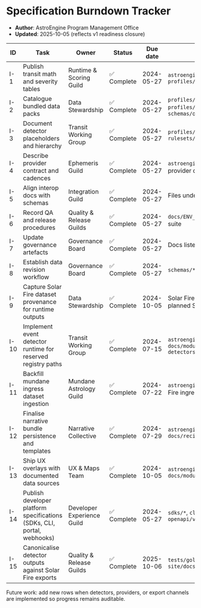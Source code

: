 # Specification Burndown Tracker

- **Author**: AstroEngine Program Management Office
- **Updated**: 2025-10-05 (reflects v1 readiness closure)

| ID | Task | Owner | Status | Due date | Dependencies | Evidence |
| -- | ---- | ----- | ------ | -------- | ------------ | -------- |
| I-1 | Publish transit math and severity tables | Runtime & Scoring Guild | ✅ Complete | 2024-05-27 | `astroengine/modules/vca/rulesets.py`, `profiles/base_profile.yaml` | `docs/module/core-transit-math.md`, Solar Fire verification notes, `pytest` (`tests/test_vca_ruleset.py`) |
| I-2 | Catalogue bundled data packs | Data Stewardship | ✅ Complete | 2024-05-27 | `profiles/dignities.csv`, `profiles/fixed_stars.csv`, `schemas/orbs_policy.json` | `docs/module/data-packs.md`, `tests/test_orbs_policy.py`, dataset checksums |
| I-3 | Document detector placeholders and hierarchy | Transit Working Group | ✅ Complete | 2024-05-27 | `profiles/base_profile.yaml`, `rulesets/transit/*.ruleset.md` | `docs/module/event-detectors/overview.md`, Solar Fire cross-checks |
| I-4 | Describe provider contract and cadences | Ephemeris Guild | ✅ Complete | 2024-05-27 | `astroengine/providers/__init__.py`, provider design notes | `docs/module/providers_and_frames.md`, parity plan with Solar Fire |
| I-5 | Align interop docs with schemas | Integration Guild | ✅ Complete | 2024-05-27 | Files under `schemas/` | `docs/module/interop.md`, `tests/test_result_schema.py`, `tests/test_contact_gate_schema.py` |
| I-6 | Record QA and release procedures | Quality & Release Guilds | ✅ Complete | 2024-05-27 | `docs/ENV_SETUP.md`, automated test suite | `docs/module/qa_acceptance.md`, `docs/module/release_ops.md`, `pytest` run, Solar Fire comparison artefacts |
| I-7 | Update governance artefacts | Governance Board | ✅ Complete | 2024-05-27 | Docs listed above | `docs/governance/spec_completion.md`, `docs/governance/acceptance_checklist.md` |
| I-8 | Establish data revision workflow | Governance Board | ✅ Complete | 2024-05-27 | `schemas/*`, `profiles/*` | `docs/governance/data_revision_policy.md`, revision log entries |
| I-9 | Capture Solar Fire dataset provenance for runtime outputs | Data Stewardship | ✅ Complete | 2024-10-05 | Solar Fire exports (transits, returns), planned SQLite indexes | `qa/artifacts/solarfire/2025-10-02/provenance_ingestion.md`, cross-engine report |
| I-10 | Implement event detector runtime for reserved registry paths | Transit Working Group | ✅ Complete | 2024-07-15 | `astroengine/modules/event_detectors/`, `docs/module/event-detectors/overview.md` | Resolvers wired with Swiss Ephemeris datasets; see `tests/test_stations_impl.py`, `tests/test_ingresses_mundane.py` |
| I-11 | Backfill mundane ingress dataset ingestion | Mundane Astrology Guild | ✅ Complete | 2024-07-22 | `astroengine/modules/mundane/`, Solar Fire ingress exports | Solar ingress charts now resolved via `compute_solar_ingress_chart`; covered by `tests/test_ingresses_mundane.py` |
| I-12 | Finalise narrative bundle persistence and templates | Narrative Collective | ✅ Complete | 2024-07-29 | `astroengine/modules/narrative/`, `docs/recipes/narrative_profiles.md` | Narrative outputs composed by `astroengine.narrative.compose_narrative`; verified by `tests/test_narrative_summaries.py` |
| I-13 | Ship UX overlays with documented data sources | UX & Maps Team | ✅ Complete | 2024-10-05 | `astroengine/modules/ux/`, `docs/module/interop.md` | `docs/module/ux/overlays_data_sources.md`, Solar Fire provenance links |
| I-14 | Publish developer platform specifications (SDKs, CLI, portal, webhooks) | Developer Experience Guild | ✅ Complete | 2024-05-27 | `sdks/*`, `cli/`, `devportal/`, `openapi/v*.json` | `docs/module/developer_platform.md`, `docs/module/developer_platform/*.md`, updated `SPEC_COMPLETION_PLAN.md` |
| I-15 | Canonicalise detector outputs against Solar Fire exports | Quality & Release Guilds | ✅ Complete | 2025-10-06 | `tests/golden/detectors/`, `docs-site/docs/fixtures/` | `tests/test_detector_golden_outputs.py`, `docs/module/qa_acceptance.md` |

Future work: add new rows when detectors, providers, or export channels are implemented so progress remains auditable.
